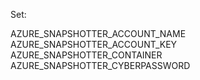 Set:

AZURE_SNAPSHOTTER_ACCOUNT_NAME
AZURE_SNAPSHOTTER_ACCOUNT_KEY
AZURE_SNAPSHOTTER_CONTAINER
AZURE_SNAPSHOTTER_CYBERPASSWORD